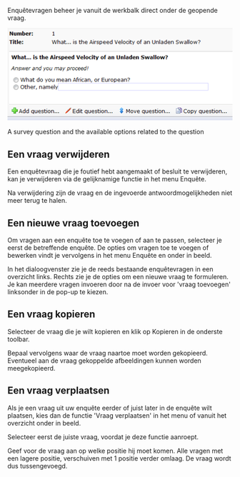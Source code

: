 Enquêtevragen beheer je vanuit de werkbalk direct onder de geopende
vraag.

![Survey toolbar](../images/surveytoolbar.png)

A survey question and the available options related to the question

Een vraag verwijderen
---------------------

Een enquêtevraag die je foutief hebt aangemaakt of besluit te
verwijderen, kan je verwijderen via de gelijknamige functie in het menu
Enquête.

Na verwijdering zijn de vraag en de ingevoerde antwoordmogelijkheden
niet meer terug te halen.

Een nieuwe vraag toevoegen
--------------------------

Om vragen aan een enquête toe te voegen of aan te passen, selecteer je
eerst de betreffende enquête. De opties om vragen toe te voegen of
bewerken vindt je vervolgens in het menu Enquête en onder in beeld.

In het dialoogvenster zie je de reeds bestaande enquêtevragen in een
overzicht links.
Rechts zie je de opties om een nieuwe vraag te formuleren. Je kan
meerdere vragen invoeren door na de invoer voor 'vraag toevoegen'
linksonder in de pop-up te kiezen.

Een vraag kopieren
------------------

Selecteer de vraag die je wilt kopieren en klik op Kopieren in de
onderste toolbar.

Bepaal vervolgens waar de vraag naartoe moet worden gekopieerd.
Eventueel aan de vraag gekoppelde afbeeldingen kunnen worden
meegekopieerd.

Een vraag verplaatsen
---------------------

Als je een vraag uit uw enquête eerder of juist later in de enquête wilt
plaatsen, kies dan de functie 'Vraag verplaatsen' in het menu of vanuit
het overzicht onder in beeld.

Selecteer eerst de juiste vraag, voordat je deze functie aanroept.

Geef voor de vraag aan op welke positie hij moet komen. Alle vragen met
een lagere positie, verschuiven met 1 positie verder omlaag. De vraag
wordt dus tussengevoegd.
